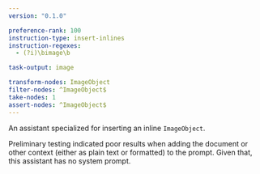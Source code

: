 ```yaml
---
version: "0.1.0"

preference-rank: 100
instruction-type: insert-inlines
instruction-regexes:
  - (?i)\bimage\b

task-output: image

transform-nodes: ImageObject
filter-nodes: ^ImageObject$
take-nodes: 1
assert-nodes: ^ImageObject$
---
```


An assistant specialized for inserting an inline `ImageObject`.

Preliminary testing indicated poor results when adding the document or other context (either as plain text or formatted) to the prompt. Given that, this assistant has no system prompt.

